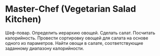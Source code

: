 Master-Chef (Vegetarian Salad Kitchen)
===================
Шеф-повар. Определить иерархию овощей. Сделать салат. Посчитать калорийность. Провести сортировку овощей 
для салата на основе одного из параметров. Найти овощи в салате, соответствующие заданному диапазону калорийности.
